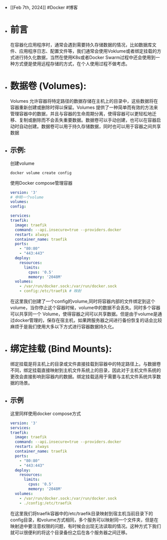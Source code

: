 - [[Feb 7th, 2024]] #Docker #博客
- # 前言 
  在容器化应用程序时，通常会遇到需要持久存储数据的情况，比如数据库文件、应用程序日志、配置文件等，我们通常会使用Voklume或者绑定挂载的方式进行持久化数据，当然在使用K8s或者Docker Swarm过程中还会使用到一种方式便是使用远程存储的方式，在个人使用过程不做考虑。
- # **数据卷 (Volumes)**:
  
  Volumes 允许容器将特定路径的数据存储在主机上的目录中，这些数据将在容器重新创建或删除时得以保留。Volumes 提供了一种简单而有效的方法来管理容器中的数据，并且与容器的生命周期分离，使得容器可以更轻松地迁移、复制或删除而不会丢失重要数据。数据卷可以手动创建，也可以在容器启动时自动创建。数据卷可以用于持久存储数据，同时也可以用于容器之间共享数据
- ## 示例:
  
  创建volume  
  
  ```shell
  docker volume create config
  ```
  
  使用Docker compose管理容器  
  
  ```yaml
  version: '3'
  # 申明一个volume
  volumes: 
  config:
  
  services:
  traefik:
    image: traefik
    command: --api.insecure=true --providers.docker
    restart: always
    container_name: traefik
    ports:
      - "80:80"
      - "443:443"
    deploy:
      resources:
        limits:
          cpus: '0.5'
          memory: '2048M'
    volumes:
      - /var/run/docker.sock:/var/run/docker.sock
      - config:/etc/traefik # 映射
  ```
  在这里我们创建了一个config的volume,同时将容器内部的文件绑定到这个volume，当你停止这个容器时候，volume中的数据不会丢失。同时多个容器可以共享同一个 Volume，使得容器之间可以共享数据。但是由于volume是通过docker管理的，保存在宿主机，如果跨服务器之间进行备份恢复的话会比较麻烦于是我们使用大多以下方式进行容器数据持久化。
- # **绑定挂载 (Bind Mounts)**:
  绑定挂载是将主机上的目录或文件直接挂载到容器中的特定路径上。与数据卷不同，绑定挂载直接映射到主机文件系统上的目录，因此对于主机文件系统的更改会直接影响到容器内的数据。绑定挂载适用于需要与主机文件系统共享数据的场景。
- ## 示例
  这里同样使用docker compose方式  
  
  ```yaml
  version: '3'
  services:
  traefik:
    image: traefik
    command: --api.insecure=true --providers.docker
    restart: always
    container_name: traefik
    ports:
      - "80:80"
      - "443:443"
    deploy:
      resources:
        limits:
          cpus: '0.5'
          memory: '2048M'
    volumes:
      - /var/run/docker.sock:/var/run/docker.sock
      - ./config:/etc/traefik
  ```
  在这里我们将traefik容器中的/etc/traefik目录映射到宿主机当前目录下的config目录，和volume方式相同，多个服务可以映射同一个文件夹，但是在映射途中要注意权限的问题，有时候会出现无法读取的情况。这种方式下我们就可以很便利的将这个目录备份之后在各个服务器之间迁移。